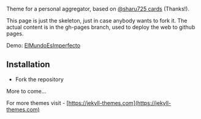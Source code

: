 Theme for a personal aggregator, based on [@sharu725 cards](https://github.com/sharu725/cards)  (Thanks!).

This page is just the skeleton, just in case anybody wants to fork it. The actual content is in the gh-pages branch, used to deploy the web to github pages.

Demo: [ElMundoEsImperfecto](https://elmundoesimperfecto.com)

## Installation
* Fork the repository

More to come...

For more themes visit - [https://jekyll-themes.com](https://jekyll-themes.com)
